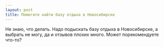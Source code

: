 ```yaml
---
layout: post 
title: Помогите найти базу отдыха в Новосибирске 
--- 
```

Не знаю, что делать. Надо подыскать базу отдыха в Новосибирске, а выбрать не могу, да и отзывов плохих много. Может порекомендуете что-то?
